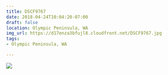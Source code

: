 ```yaml
---
title: DSCF9767
date: 2018-04-24T10:04:20-07:00
draft: false
location: Olympic Peninsula, WA
img_url: https://d17enza3bfujl8.cloudfront.net/DSCF9767.jpg
tags:
- Olympic Peninsula, WA

---
```


![](https://d17enza3bfujl8.cloudfront.net/DSCF9767.jpg)

